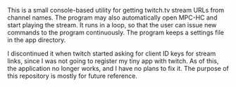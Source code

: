 This is a small console-based utility for getting twitch.tv stream URLs from channel names. The program may also automatically open MPC-HC and start playing the stream. It runs in a loop, so that the user can issue new commands to the program continuously. The program keeps a settings file in the app directory.

I discontinued it when twitch started asking for client ID keys for stream links, since I was not going to register my tiny app with twitch. As of this, the application no longer works, and I have no plans to fix it. The purpose of this repository is mostly for future reference.
